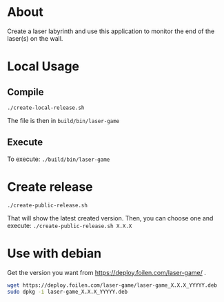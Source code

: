 # About

Create a laser labyrinth and use this application to monitor the end of the laser(s) on the wall.

# Local Usage

## Compile

`./create-local-release.sh`

The file is then in `build/bin/laser-game`

## Execute

To execute:
`./build/bin/laser-game`

# Create release

`./create-public-release.sh`

That will show the latest created version. Then, you can choose one and execute:
`./create-public-release.sh X.X.X`

# Use with debian

Get the version you want from https://deploy.foilen.com/laser-game/ .


```bash
wget https://deploy.foilen.com/laser-game/laser-game_X.X.X_YYYYY.deb
sudo dpkg -i laser-game_X.X.X_YYYYY.deb
```
